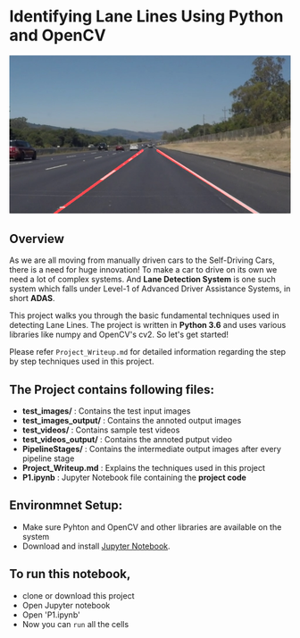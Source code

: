 # **Identifying Lane Lines Using Python and OpenCV** 

<p align="center">
<img src='PipelineStages/solidWhiteRight_final.jpg' >
</p>

## Overview
As we are all moving from manually driven cars to the Self-Driving Cars, there is a need for huge innovation! To make a car to drive on its own we need a lot of complex systems. And **Lane Detection System** is one such system which falls under Level-1 of Advanced Driver Assistance Systems, in short **ADAS**.

This project walks you through the basic fundamental techniques used in detecting Lane Lines. The project is written in **Python 3.6** and uses various libraries like numpy and OpenCV's cv2. So let's get started!

Please refer `Project_Writeup.md` for detailed information regarding the step by step techniques used in this project.

## The Project contains following files:

- **test_images/**        : Contains the test input images
- **test_images_output/** : Contains the annoted output images
- **test_videos/**        : Contains sample test videos
- **test_videos_output/** : Contains the annoted putput video
- **PipelineStages/**     : Contains the intermediate output images after every pipeline stage
- **Project_Writeup.md**  : Explains the techniques used in this project
- **P1.ipynb**            : Jupyter Notebook file containing the **project code**

## Environmnet Setup:
- Make sure Pyhton and OpenCV and other libraries are available on the system
- Download and install [Jupyter Notebook](https://jupyter.org/).

## To run this notebook, 
- clone or download this project
- Open Jupyter notebook
- Open 'P1.ipynb'
- Now you can `run` all the cells
